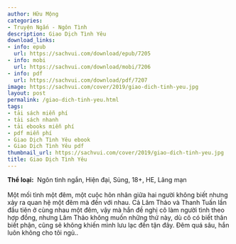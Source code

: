 ```yaml
---
author: Hữu Mộng
categories:
- Truyện Ngắn - Ngôn Tình
description: Giao Dịch Tình Yêu
download_links:
- info: epub
  url: https://sachvui.com/download/epub/7205
- info: mobi
  url: https://sachvui.com/download/mobi/7206
- info: pdf
  url: https://sachvui.com/download/pdf/7207
image: https://sachvui.com/cover/2019/giao-dich-tinh-yeu.jpg
layout: post
permalink: /giao-dich-tinh-yeu.html
tags:
- tải sách miễn phí
- tải sách nhanh
- tải ebooks miễn phí
- pdf miễn phí
- Giao Dịch Tình Yêu ebook
- Giao Dịch Tình Yêu pdf
thumbnail_url: https://sachvui.com/cover/2019/giao-dich-tinh-yeu.jpg
title: Giao Dịch Tình Yêu
---
```


 <div class="item-desc text-justify"> <p><strong>Thể loại:</strong>  Ngôn tình ngắn, Hiện đại, Sủng, 18+, HE, Lãng mạn<br><br>Một mối tình một đêm, một cuộc hôn nhân giữa hai người không biết nhưng xảy ra quan hệ một đêm mà đến với nhau. Cả Lâm Thảo và Thanh Tuấn lần đầu tiên ở cùng nhau một đêm, vậy mà hắn đề nghị cô làm người tình theo hợp đồng, nhưng Lâm Thảo không muốn những thứ này, dù cô có biết thân biết phận, cũng sẽ không khiến mình lưu lạc đến tận đây. Đêm quá sâu, hắn luôn không cho tôi ngủ..</p> </div>
